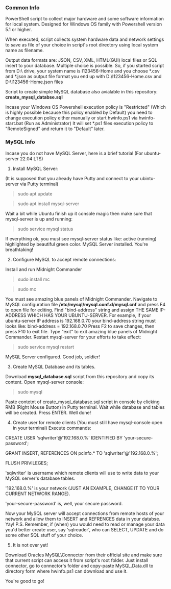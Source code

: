 ### Common Info ###

PowerShell script to collect major hardware and some software information for local system. Designed for Windows OS family with Powershell version 5.1 or higher.

When executed, script collects system hardware data and network settings to save as file of your choice in script's root directory using local system name as filename. 

Output data formats are: JSON, CSV, XML, HTML(GUI) local files or SQL insert to your database. Multiple choiсe is possible. So, if you started script from D:\ drive, your system name is I123456-Home and you choose *.csv and *.json as output file format you end up with D:\I123456-Home.csv and D:\I123456-Home.json files

Script to create simple MySQL database also avialable in this repository: **create_mysql_databse.sql**

Incase your Windows OS Powershell execution policy is "Restricted" (Which is highly possible because this policy enabled by Default) you need to change execution policy either manually or start hwinfo.ps1 via hwinfo-start.bat (Run as Administrator) It will set *.ps1 files execution policy to "RemoteSigned" and return it to "Default" later.

### MySQL Info ###

Incase you do not have MySQL Server, here is a brief tutorial (For ubuntu-server 22.04 LTS)

01. Install MySQL Server:

(It is supposed that you already have Putty and connect to your ubintu-server via Putty terminal)

>sudo apt update

>sudo apt install mysql-server

Wait a bit while Ubuntu finish up it console magic then make sure that mysql-server is up and running:

>sudo service mysql status

If everything ok, you must see mysql-server status like: active (running) highlighted by beautiful green color. MySQL Server installed. You're breathtaking!

02. Configure MySQL to accept remote connections: 

Install and run Midnight Commander

>sudo install mc 

>sudo mc

You must see amazing blue panels of Midnight Commander. Navigate to MySQL configuration file **/etc/mysql/mysql.conf.d/mysql.cnf** and press F4 to open file for editing. Find "bind-address" string and assign THE SAME IP-ADDRESS WHICH HAS YOUR UBUNTU-SERVER. For example, if your ubuntu-server IP address is 192.168.0.70 your bind-address string must looks like: bind-address = 192.168.0.70 Press F2 to save changes, then press F10 to exit file. Type "exit" to exit amazing blue panels of Midnight Commander. Restart mysql-server for your efforts to take effect:

>sudo service mysql restart

MySQL Server configured. Good job, soldier!

03. Create MySQL Database and its tables.

Download **mysql_database.sql** script from this repository and copy its content. Open mysql-server console:

>sudo mysql

Paste contetnt of create_mysql_database.sql script in console by clicking RMB (Right Mouse Button) in Putty terminal. Wait while database and tables will be created. Press ENTER. Well done!

04. Create user for remote clients (You must still have mysql-console open in your terminal) 
Execute commands:

CREATE USER 'sqlwriter'@'192.168.0.%' IDENTIFIED BY 'your-secure-password'; 

GRANT INSERT, REFERENCES ON pcinfo.* TO 'sqlwriter'@'192.168.0.%'; 

FLUSH PRIVILEGES;

'sqlwriter' is username which remote clients will use to write data to your MySQL server's database tables. 

'192.168.0.%' is your network (JUST AN EXAMPLE, CHANGE IT TO YOUR CURRENT NETWORK RANGE). 

'your-secure-password' is, well, your secure password.

Now your MySQL server will accept connections from remote hosts of your network and allow them to INSERT and REFRENCES data in your databse. Yay! 
P.S. Remember, if (when) you would need to read or manage your data you'd better create user, say 'sqlreader', who can SELECT, UPDATE and do some other SQL stuff of your choice.

05. It is not over yet!

Download Oracles MySQL\Connector from their official site and make sure that current script can access it from script's root folder.
Just install connector, go to connector's folder and copy-paste MySQL.Data.dll to directory form where hwinfo.ps1 can download and use it.

You're good to go!
